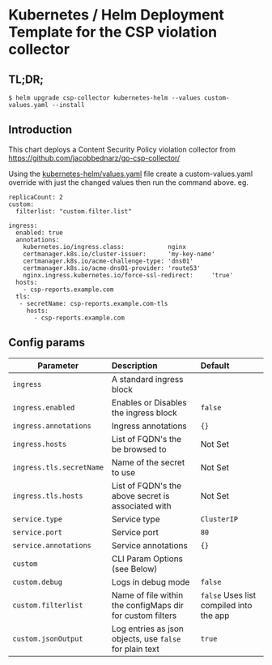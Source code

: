 # Kubernetes / Helm Deployment Template for the CSP violation collector

## TL;DR;

```console
$ helm upgrade csp-collector kubernetes-helm --values custom-values.yaml --install
```

## Introduction
This chart deploys a Content Security Policy violation collector from
https://github.com/jacobbednarz/go-csp-collector/

Using the [kubernetes-helm/values.yaml][1] file create a custom-values.yaml override
with just the changed values then run the command above.
eg.
```
replicaCount: 2
custom:
  filterlist: "custom.filter.list"

ingress:
  enabled: true
  annotations:
    kubernetes.io/ingress.class:            nginx
    certmanager.k8s.io/cluster-issuer:      'my-key-name'
    certmanager.k8s.io/acme-challenge-type: 'dns01'
    certmanager.k8s.io/acme-dns01-provider: 'route53'
    nginx.ingress.kubernetes.io/force-ssl-redirect:     'true'
  hosts:
    - csp-reports.example.com
  tls:
   - secretName: csp-reports.example.com-tls
     hosts:
       - csp-reports.example.com
```

## Config params
| Parameter                   | Description                               | Default                                                 |
| --------------------------- | :-------------------------------          | :-----------------------------                          |
| `ingress`                   | A standard ingress block                  |                                                         |
| `ingress.enabled`           | Enables or Disables the ingress block     | `false`                                                 |
| `ingress.annotations`       | Ingress annotations                       | `{}`                                                    |
| `ingress.hosts`             | List of FQDN's the be browsed to          | Not Set                                                 |
| `ingress.tls.secretName`    | Name of the secret to use                 | Not Set                                                 |
| `ingress.tls.hosts`         | List of FQDN's the above secret is associated with| Not Set                                         |
| `service.type`              | Service type                              | `ClusterIP`                                             |
| `service.port`              | Service port                              | `80`                                                    |
| `service.annotations`       | Service annotations                       | `{}`                                                    |
| `custom`                    | CLI Param Options (see Below)             |                                                         |
| `custom.debug`              | Logs in debug mode                        | `false`                                                 |
| `custom.filterlist`         | Name of file within the configMaps dir for custom filters| `false` Uses list compiled into the app  |
| `custom.jsonOutput`         | Log entries as json objects, use `false` for plain text  | `true`                                   |


[1]: https://github.com/jacobbednarz/go-csp-collector/blob/master/deployment/kubernetes-helm/values.yaml
